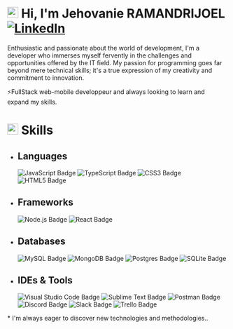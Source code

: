 # <img src="https://media.giphy.com/media/TEnXkcsHrP4YedChhA/giphy.gif" width ="25"> <b>Hi, I'm Jehovanie RAMANDRIJOEL<br> [![LinkedIn](https://img.shields.io/badge/Jehovanie%20RAMANDRIJOEL-%230077B5.svg?logo=linkedin&logoColor=white)](https://linkedin.com/in/jehovanie)</b>


Enthusiastic and passionate about the world of development, I'm a developer who immerses myself fervently in the challenges and opportunities offered by the IT field. My passion for programming goes far beyond mere technical skills; it's a true expression of my creativity and commitment to innovation.

⚡FullStack web-mobile developpeur and always looking to learn and expand my skills.<br>

# <img src="https://media2.giphy.com/media/QssGEmpkyEOhBCb7e1/giphy.gif?cid=ecf05e47a0n3gi1bfqntqmob8g9aid1oyj2wr3ds3mg700bl&rid=giphy.gif" width ="25"> <b>Skills</b>

-   ## Languages
    ![JavaScript Badge](https://img.shields.io/badge/Javascript*-%23323330.svg?&logo=javascript&logoColor=%23F7DF1E&style=flat)
    ![TypeScript Badge](https://img.shields.io/badge/TypeScript*-3178C6?logo=typescript&logoColor=fff&style=flat)
    ![CSS3 Badge](https://img.shields.io/badge/CSS3*-%231572B6.svg?&logo=css3&logoColor=white&style=flat)
    ![HTML5 Badge](https://img.shields.io/badge/HTML5*-%23E34F26.svg?&logo=html5&logoColor=white&style=flat)

-   ## Frameworks
    ![Node.js Badge](https://img.shields.io/badge/Node.js*-393?logo=nodedotjs&logoColor=fff&style=flat)
    ![React Badge](https://img.shields.io/badge/React*-%2320232a.svg?&logo=react&logoColor=%2361DAFB&style=flat)

-   ## Databases

    ![MySQL Badge](https://img.shields.io/badge/MySQL-%2300f.svg?&logo=mysql&logoColor=white&style=flat)
    ![MongoDB Badge](https://img.shields.io/badge/MongoDB-%234ea94b.svg?&logo=mongodb&logoColor=white&style=flat)
    ![Postgres Badge](https://img.shields.io/badge/Postgres-%23316192.svg?&logo=postgresql&logoColor=white&style=flat)
    ![SQLite Badge](https://img.shields.io/badge/SQLite-%2307405e.svg?&logo=sqlite&logoColor=white&style=flat)


-   ## IDEs & Tools
    ![Visual Studio Code Badge](https://img.shields.io/badge/Visual%20Studio%20Code-007ACC?logo=visualstudiocode&logoColor=fff&style=flat)
    ![Sublime Text Badge](https://img.shields.io/badge/Sublime%20Text-FF9800?logo=sublimetext&logoColor=fff&style=flat)
    ![Postman Badge](https://img.shields.io/badge/Postman-FF6C37?logo=postman&logoColor=fff&style=flat)
    ![Discord Badge](https://img.shields.io/badge/Discord-5865F2?logo=discord&logoColor=fff&style=flat)
    ![Slack Badge](https://img.shields.io/badge/Slack-4A154B?logo=slack&logoColor=fff&style=flat)
    ![Trello Badge](https://img.shields.io/badge/Trello-0052CC?logo=trello&logoColor=fff&style=flat)


\* I'm always eager to discover new technologies and methodologies..

<!--
**Jehovanie/Jehovanie** is a ✨ _special_ ✨ repository because its `README.md` (this file) appears on your GitHub profile.

Here are some ideas to get you started:
fff
- 🔭 I’m currently working on ...
- 🌱 I’m currently learning ...
- 👯 I’m looking to collaborate on ...
- 🤔 I’m looking for help with ...
- 💬 Ask me about ...
- 📫 How to reach me: ...
- 😄 Pronouns: ...
- ⚡ Fun fact: ...
-->

